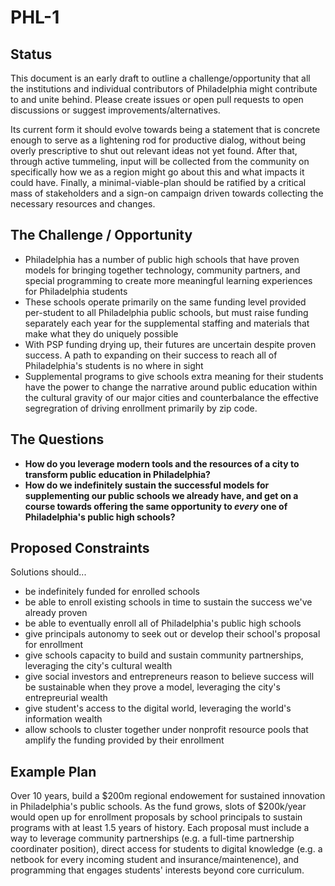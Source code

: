 # PHL-1

## Status

This document is an early draft to outline a challenge/opportunity that all the institutions and individual contributors of Philadelphia might contribute to and unite behind. Please create issues or open pull requests to open discussions or suggest improvements/alternatives.

Its current form it should evolve towards being a statement that is concrete enough to serve as a lightening rod for productive dialog, without being overly prescriptive to shut out relevant ideas not yet found. After that, through active tummeling, input will be collected from the community on specifically how we as a region might go about this and what impacts it could have. Finally, a minimal-viable-plan should be ratified by a critical mass of stakeholders and a sign-on campaign driven towards collecting the necessary resources and changes.

## The Challenge / Opportunity

- Philadelphia has a number of public high schools that have proven models for bringing together technology, community partners, and special programming to create more meaningful learning experiences for Philadelphia students
- These schools operate primarily on the same funding level provided per-student to all Philadelphia public schools, but must raise funding separately each year for the supplemental staffing and materials that make what they do uniquely possible
- With PSP funding drying up, their futures are uncertain despite proven success. A path to expanding on their success to reach all of Philadelphia's students is no where in sight
- Supplemental programs to give schools extra meaning for their students have the power to change the narrative around public education within the cultural gravity of our major cities and counterbalance the effective segregration of driving enrollment primarily by zip code.

## The Questions

- **How do you leverage modern tools and the resources of a city to transform public education in Philadelphia?**
- **How do we indefinitely sustain the successful models for supplementing our public schools we already have, and get on a course towards offering the same opportunity to _every_ one of Philadelphia's public high schools?**

## Proposed Constraints

Solutions should...

- be indefinitely funded for enrolled schools
- be able to enroll existing schools in time to sustain the success we've already proven
- be able to eventually enroll all of Philadelphia's public high schools
- give principals autonomy to seek out or develop their school's proposal for enrollment
- give schools capacity to build and sustain community partnerships, leveraging the city's cultural wealth
- give social investors and entrepreneurs reason to believe success will be sustainable when they prove a model, leveraging the city's entrepreurial wealth
- give student's access to the digital world, leveraging the world's information wealth
- allow schools to cluster together under nonprofit resource pools that amplify the funding provided by their enrollment

## Example Plan

Over 10 years, build a $200m regional endowement for sustained innovation in Philadelphia's public schools. As the fund grows, slots of $200k/year would open up for enrollment proposals by school principals to sustain programs with at least 1.5 years of history. Each proposal must include a way to leverage community partnerships (e.g. a full-time partnership coordinater position), direct access for students to digital knowledge (e.g. a netbook for every incoming student and insurance/maintenence), and programming that engages students' interests beyond core curriculum.
